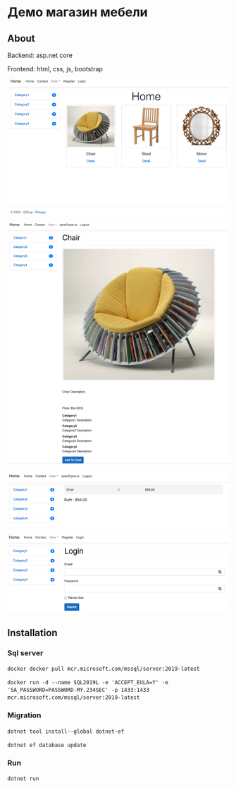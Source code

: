 # Демо магазин мебели

## About

Backend: asp.net core

Frontend: html, css, js, bootstrap

![Home page](./assets/Home.png)

![Detail](./assets/Detail.png)

![Card](./assets/Card.png)

![Login](./assets/Login.png)


## Installation

### Sql server

``docker docker pull mcr.microsoft.com/mssql/server:2019-latest``

``docker run -d --name SQL2019L -e 'ACCEPT_EULA=Y' -e 'SA_PASSWORD=PASSWORD-MY.234SEC' -p 1433:1433 mcr.microsoft.com/mssql/server:2019-latest``

### Migration 

``dotnet tool install--global dotnet-ef``

``dotnet ef database update``

### Run

``dotnet run``
